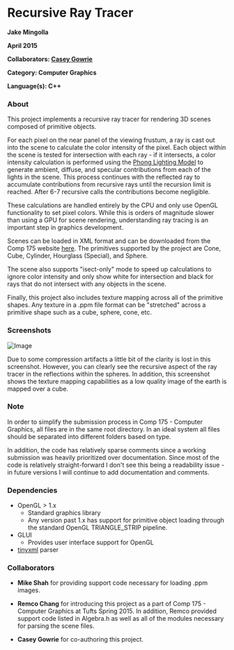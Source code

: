 # Recursive Ray Tracer

**Jake Mingolla**

**April 2015**

**Collaborators: [Casey Gowrie](https://github.com/ctgowrie)**

**Category: Computer Graphics**

**Language(s): C++**

### About

This project implements a recursive ray tracer for rendering 3D scenes composed of primitive objects.

For each pixel on the near panel of the viewing frustum, a ray is cast out into the scene to calculate the color intensity of the pixel. Each object within the scene is tested for intersection with each ray - if it intersects, a color intensity calculation is performed using the [Phong Lighting Model](https://en.wikipedia.org/wiki/Phong_reflection_model) to generate ambient, diffuse, and specular contributions from each of the lights in the scene. This process continues with the reflected ray to accumulate contributions from recursive rays until the recursion limit is reached. After 6-7 recursive calls the contributions become negligible.

These calculations are handled entirely by the CPU and only use OpenGL functionality to set pixel colors. While this is orders of magnitude slower than using a GPU for scene rendering, understanding ray tracing is an important step in graphics development.

Scenes can be loaded in XML format and can be downloaded from the Comp 175 website [here](http://www.cs.tufts.edu/comp/175/assignments/a5/data-ray.tar.gz). The primitives supported by the project are Cone, Cube, Cylinder, Hourglass (Special), and Sphere.

The scene also supports "isect-only" mode to speed up calculations to ignore color intensity and only show white for intersection and black for rays that do not intersect with any objects in the scene.

Finally, this project also includes texture mapping across all of the primitive shapes. Any texture in a .ppm file format can be "stretched" across a primitive shape such as a cube, sphere, cone, etc.

### Screenshots

![Image](http://i.imgur.com/CAsZRof.jpg)

Due to some compression artifacts a little bit of the clarity is lost in this screenshot. However, you can clearly see the recursive aspect of the ray tracer in the reflections within the spheres. In addition, this screenshot shows the texture mapping capabilities as a low quality image of the earth is mapped over a cube.


### Note

In order to simplify the submission process in Comp 175 - Computer Graphics, all files are in the same root directory. In an ideal system all files should be separated into different folders based on type.

In addition, the code has relatively sparse comments since a working submission was heavily prioritized over documentation. Since most of the code is relatively straight-forward I don't see this being a readability issue - in future versions I will continue to add documentation and comments.

### Dependencies
- OpenGL > 1.x
  - Standard graphics library
  - Any version past 1.x has support for primitive object loading through the standard OpenGL TRIANGLE_STRIP pipeline.
- GLUI
  - Provides user interface support for OpenGL
- [tinyxml](www.sourceforge.net/projects/tinyxml) parser

### Collaborators

- **Mike Shah** for providing support code necessary for loading .ppm images.

- **Remco Chang** for introducing this project as a part of Comp 175 - Computer Graphics at Tufts Spring 2015. In addition, Remco provided support code listed in Algebra.h as well as all of the modules necessary for parsing the scene files.

- **Casey Gowrie** for co-authoring this project.
